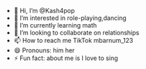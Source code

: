 - 👋 Hi, I’m @Kash4pop
- 👀 I’m interested in role-playing,dancing 
- 🌱 I’m currently learning math 
- 💞️ I’m looking to collaborate on relationships
- 📫 How to reach me TikTok mbarnum_123
- 😄 Pronouns: him her
- ⚡ Fun fact: about me is I love to sing

<!---
Kash4pop/Kash4pop is a ✨ special ✨ repository because its `README.md` (this file) appears on your GitHub profile.
You can click the Preview link to take a look at your changes.
--->
